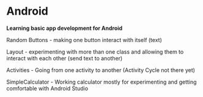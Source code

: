 # Android
<b> Learning basic app development for Android </b>

<p>
  Random Buttons - making one button interact with itself (text)

<p>
  Layout - experimenting with more than one class and allowing them to interact with each other (send text to another) 

<p>
  Activities - Going from one activity to another (Activity Cycle not there yet) 

<p>
  SimpleCalculator - Working calculator mostly for experimenting and getting comfortable with Android Studio 






</p>
